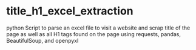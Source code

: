 # title_h1_excel_extraction
python Script to parse an excel file to visit a website and scrap title of the page as well as all H1 tags found on the page using requests, pandas, BeautifulSoup, and openpyxl
